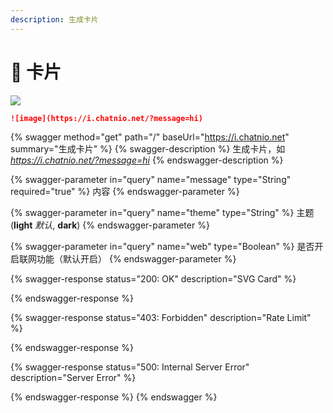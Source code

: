 ```yaml
---
description: 生成卡片
---
```


# 🍏 卡片

![](https://i.chatnio.net/?message=hi)

```markdown
![image](https://i.chatnio.net/?message=hi)
```

{% swagger method="get" path="/" baseUrl="https://i.chatnio.net" summary="生成卡片" %}
{% swagger-description %}
生成卡片，如 _https://i.chatnio.net/?message=hi_
{% endswagger-description %}

{% swagger-parameter in="query" name="message" type="String" required="true" %}
内容
{% endswagger-parameter %}

{% swagger-parameter in="query" name="theme" type="String" %}
主题 (**light** _默认_, **dark**)
{% endswagger-parameter %}

{% swagger-parameter in="query" name="web" type="Boolean" %}
是否开启联网功能（默认开启）
{% endswagger-parameter %}

{% swagger-response status="200: OK" description="SVG Card" %}

{% endswagger-response %}

{% swagger-response status="403: Forbidden" description="Rate Limit" %}

{% endswagger-response %}

{% swagger-response status="500: Internal Server Error" description="Server Error" %}

{% endswagger-response %}
{% endswagger %}
